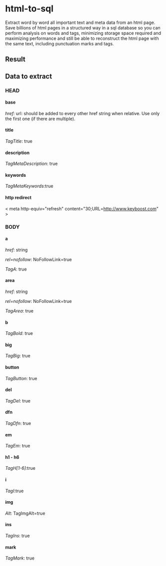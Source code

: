 # html-to-sql
Extract word by word all important text and meta data from an html page.  Save billions of html pages in a structured way in a sql database so you can perform analysis on words and tags,  minimizing storage space required and maximizing performance and still be able to reconstruct the html page with the same text, including punctuation marks and tags. 

## Result

## Data to extract
### HEAD
#### base
*href*: url: should be added to every other href string when relative. Use only the first one (if there are multiple). 
#### title
*TagTitle*: true
#### description
*TagMetaDescription*: true
#### keywords
*TagMetaKeywords*:true
#### http redirect
< meta http-equiv="refresh" content="30;URL=http://www.keyboost.com" >

### BODY
#### a
*href*: string

*rel=nofollow*: NoFollowLink=true

*TagA*: true
  
#### area
*href*: string

*rel=nofollow*: NoFollowLink=true

*TagArea*: true

#### b
*TagBold*: true
  

  
#### big
*TagBig*: true
  
#### button
*TagButton*: true
  
#### del
*TagDel*: true
  
#### dfn
*TagDfn*: true
  
  #### em
*TagEm*: true

#### h1 - h6
*TagH[1-6]*:true

#### i
*TagI*:true
  
#### img
*Alt*: TagImgAlt=true

#### ins
*TagIns*: true

#### mark
*TagMark*: true





